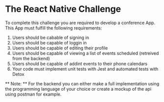 # The React Native Challenge
To complete this challenge you are required to develop a conference App. This App must fulfill the following requirements:

1. Users should be cabable of signing in
2. Users should be capable of loggin in
3. Users should be capable of editing their profile
4. Users should be capable of viewing a list of events scheduled (retreived from the backend)
5. Users should be capable of addint events to their phone calendars
6. Your code must implement unit tests with Jest and automated tests with Detox

** Note: ** For the backend you can either make a full implementation using the programming language of your choice or create a mockup of the api using postman for example.
